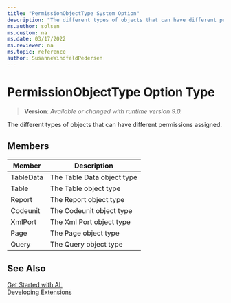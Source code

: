 ```yaml
---
title: "PermissionObjectType System Option"
description: "The different types of objects that can have different permissions assigned."
ms.author: solsen
ms.custom: na
ms.date: 03/17/2022
ms.reviewer: na
ms.topic: reference
author: SusanneWindfeldPedersen
---
```

[//]: # (START>DO_NOT_EDIT)
[//]: # (IMPORTANT:Do not edit any of the content between here and the END>DO_NOT_EDIT.)
[//]: # (Any modifications should be made in the .xml files in the ModernDev repo.)
# PermissionObjectType Option Type
> **Version**: _Available or changed with runtime version 9.0._

The different types of objects that can have different permissions assigned.

## Members
|  Member  |  Description  |
|----------------|---------------|
|TableData|The Table Data object type|
|Table|The Table object type|
|Report|The Report object type|
|Codeunit|The Codeunit object type|
|XmlPort|The Xml Port object type|
|Page|The Page object type|
|Query|The Query object type|

[//]: # (IMPORTANT: END>DO_NOT_EDIT)

## See Also

[Get Started with AL](../../devenv-get-started.md)  
[Developing Extensions](../../devenv-dev-overview.md)  